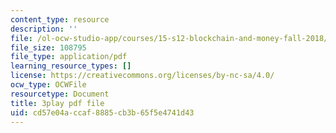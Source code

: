 ```yaml
---
content_type: resource
description: ''
file: /ol-ocw-studio-app/courses/15-s12-blockchain-and-money-fall-2018/cd57e04accaf8885cb3b65f5e4741d43_W06Le8fw0vU.pdf
file_size: 108795
file_type: application/pdf
learning_resource_types: []
license: https://creativecommons.org/licenses/by-nc-sa/4.0/
ocw_type: OCWFile
resourcetype: Document
title: 3play pdf file
uid: cd57e04a-ccaf-8885-cb3b-65f5e4741d43
---
```

